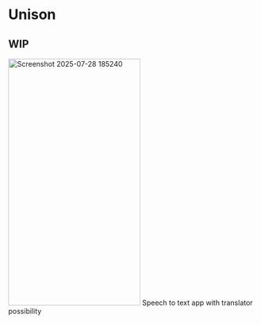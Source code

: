 # Unison
## WIP
<img width="266" height="497" alt="Screenshot 2025-07-28 185240" src="https://github.com/user-attachments/assets/0fe94806-67de-4752-a743-2af2335ae61c" />
Speech to text app with translator possibility 
